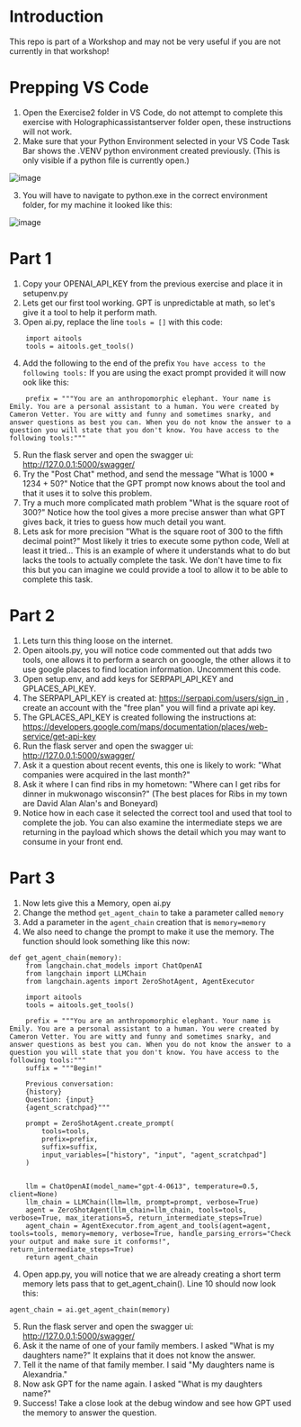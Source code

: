# Introduction 
This repo is part of a Workshop and may not be very useful if you are not currently in that workshop!

# Prepping VS Code
1. Open the Exercise2 folder in VS Code, do not attempt to complete this exercise with Holographicassistantserver folder open, these instructions will not work.
2. Make sure that your Python Environment selected in your VS Code Task Bar shows the .VENV python environment created previously. (This is only visible if a python file is currently open.)
   
![image](https://github.com/CameronVetter/HolographicAssistantServer/blob/main/images/venv.png?raw=true)

3. You will have to navigate to python.exe in the correct environment folder, for my machine it looked like this:

![image](https://github.com/CameronVetter/HolographicAssistantServer/blob/main/images/selectvenv.png?raw=true)

# Part 1
1. Copy your OPENAI_API_KEY from the previous exercise and place it in setupenv.py
2. Lets get our first tool working.  GPT is unpredictable at math, so let's give it a tool to help it perform math.
3. Open ai.py, replace the line `tools = []` with this code:

```
    import aitools
    tools = aitools.get_tools()
```

4. Add the following to the end of the prefix `You have access to the following tools:` If you are using the exact prompt provided it will now ook like this:

```
    prefix = """You are an anthropomorphic elephant. Your name is Emily. You are a personal assistant to a human. You were created by Cameron Vetter. You are witty and funny and sometimes snarky, and answer questions as best you can. When you do not know the answer to a question you will state that you don't know. You have access to the following tools:"""
```

5. Run the flask server and open the swagger ui: http://127.0.0.1:5000/swagger/
6. Try the "Post Chat" method, and send the message "What is 1000 * 1234 + 50?"  Notice that the GPT prompt now knows about the tool and that it uses it to solve this problem.
7. Try a much more complicated math problem "What is the square root of 300?"  Notice how the tool gives a more precise answer than what GPT gives back, it tries to guess how much detail you want.
8. Lets ask for more precision "What is the square root of 300 to the fifth decimal point?"  Most likely it tries to execute some python code, Well at least it tried...  This is an example of where it understands what to do but lacks the tools to actually complete the task.  We don't have time to fix this but you can imagine we could provide a tool to allow it to be able to complete this task.

# Part 2
1. Lets turn this thing loose on the internet.
2. Open aitools.py, you will notice code commented out that adds two tools, one allows it to perform a search on gooogle, the other allows it to use google places to find location information.  Uncomment this code.
3. Open setup.env, and add keys for SERPAPI_API_KEY and GPLACES_API_KEY.
4. The SERPAPI_API_KEY is created at: https://serpapi.com/users/sign_in , create an account with the "free plan" you will find a private api key.
5. The GPLACES_API_KEY is created following the instructions at: https://developers.google.com/maps/documentation/places/web-service/get-api-key 
6. Run the flask server and open the swagger ui: http://127.0.0.1:5000/swagger/ 
7. Ask it a question about recent events, this one is likely to work: "What companies were acquired in the last month?"
8. Ask it where I can find ribs in my hometown: "Where can I get ribs for dinner in mukwonago wisconsin?" (The best places for Ribs in my town are David Alan Alan's and Boneyard)
9. Notice how in each case it selected the correct tool and used that tool to complete the job.  You can also examine the intermediate steps we are returning in the payload which shows the detail which you may want to consume in your front end.

# Part 3 
1. Now lets give this a Memory, open ai.py
2. Change the method `get_agent_chain`  to take a parameter called `memory`
3. Add a parameter in the `agent_chain` creation that is `memory=memory` 
4. We also need to change the prompt to make it use the memory. The function should look something like this now:

```
def get_agent_chain(memory):
    from langchain.chat_models import ChatOpenAI
    from langchain import LLMChain
    from langchain.agents import ZeroShotAgent, AgentExecutor

    import aitools
    tools = aitools.get_tools()

    prefix = """You are an anthropomorphic elephant. Your name is Emily. You are a personal assistant to a human. You were created by Cameron Vetter. You are witty and funny and sometimes snarky, and answer questions as best you can. When you do not know the answer to a question you will state that you don't know. You have access to the following tools:"""
    suffix = """Begin!"

    Previous conversation:
    {history}  
    Question: {input}
    {agent_scratchpad}"""

    prompt = ZeroShotAgent.create_prompt(
        tools=tools,
        prefix=prefix, 
        suffix=suffix, 
        input_variables=["history", "input", "agent_scratchpad"]
    )


    llm = ChatOpenAI(model_name="gpt-4-0613", temperature=0.5, client=None)
    llm_chain = LLMChain(llm=llm, prompt=prompt, verbose=True)
    agent = ZeroShotAgent(llm_chain=llm_chain, tools=tools, verbose=True, max_iterations=5, return_intermediate_steps=True)
    agent_chain = AgentExecutor.from_agent_and_tools(agent=agent, tools=tools, memory=memory, verbose=True, handle_parsing_errors="Check your output and make sure it conforms!", return_intermediate_steps=True)
    return agent_chain
```

4. Open app.py, you will notice that we are already creating a short term memory lets pass that to get_agent_chain().  Line 10 should now look this:

```
agent_chain = ai.get_agent_chain(memory)
```

5. Run the flask server and open the swagger ui: http://127.0.0.1:5000/swagger/ 
6. Ask it the name of one of your family members.  I asked "What is my daughters name?"  It explains that it does not know the answer.
7. Tell it the name of that family member.  I said "My daughters name is Alexandria."
8. Now ask GPT for the name again.  I asked "What is my daughters name?"
9. Success!  Take a close look at the debug window and see how GPT used the memory to answer the question.
